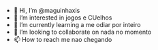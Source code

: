- 👋 Hi, I’m @maguinhaxis
- 👀 I’m interested in jogos e CUelhos
- 🌱 I’m currently learning a me odiar por inteiro
- 💞️ I’m looking to collaborate on nada no momento
- 📫 How to reach me nao chegando

<!---
maguinhaxis/maguinhaxis is a ✨ special ✨ repository because its `README.md` (this file) appears on your GitHub profile.
You can click the Preview link to take a look at your changes.
--->
